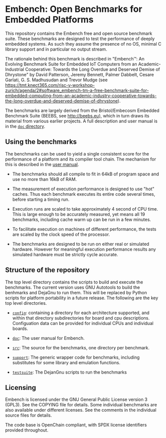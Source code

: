 # Embench: Open Benchmarks for Embedded Platforms

This repository contains the Embench free and open source benchmark suite.
These benchmarks are designed to test the performance of deeply embedded
systems.  As such they assume the presence of no OS, minimal C library support
and in particular no output stream.

The rationale behind this benchmark is described in "Embench™: An Evolving
Benchmark Suite for Embedded IoT Computers from an Academic-Industrial
Cooperative: Towards the Long Overdue and Deserved Demise of Dhrystone" by David
Patterson, Jeremy Bennett, Palmer Dabbelt, Cesare Garlati, G. S. Madhusudan
and Trevor Mudge (see https://tmt.knect365.com/risc-v-workshop-zurich/agenda/2#software_embench-tm-a-free-benchmark-suite-for-embedded-computing-from-an-academic-industry-cooperative-towards-the-long-overdue-and-deserved-demise-of-dhrystone).

The benchmarks are largely derived from the Bristol/Embecosm Embedded
Benchmark Suite (BEEBS, see http://beebs.eu), which in turn draws its material
from various earlier projects.  A full description and user manual is in the [`doc` directory](../blob/master/doc/README.adoc).

## Using the benchmarks

The benchmarks can be used to yield a single consistent score for the
performance of a platform and its compiler tool chain.  The mechanism for this
is described in the [user manual](../blob/master/doc/README.adoc).

- The benchmarks should all compile to fit in 64kB of program space and use no
  more than 16kB of RAM.

- The measurement of execution performance is designed to use "hot" caches.
  Thus each benchmark executes its entire code several times, before starting
  a timing run.

- Execution runs are scaled to take approximately 4 second of CPU time. This
  is large enough to be accurately measured, yet means all 19 benchmarks,
  including cache warm up can be run in a few minutes.

- To facilitate execution on machines of different performance, the tests are
  scaled by the clock speed of the processor.

- The benchmarks are designed to be run on either real or simulated
  hardware. However for meaningful execution performance results any simulated
  hardware must be strictly cycle accurate.

## Structure of the repository

The top level directory contains the scripts to build and execute the
benchmarks.  The current version uses GNU Autotools to build the benhmarks and
DejaGnu to run them.  This will be replaced by Python scripts for platform
portability in a future release.  The following are the key top level
directories.

- [`config`](../blob/master/config): containing a directory for each
  architecture supported, and within that directory subdirectories for board
  and cpu descriptions.  Configuation data can be provided for individual CPUs
  and individual boards.

- [`doc`](../blob/master/doc): The user manual for Embench.

- [`src`](../blob/master/src): The source for the benchmarks, one directory
  per benchmark.

- [`support`](../blob/master/support): The generic wrapper code for
  benchmarks, including substitutes for some library and emulation functions.

- [`testsuite`](../blob/master/testsuite): The DejanGnu scripts to run the
  benchmarks

## Licensing

Embench is licensed under the GNU General Public License version 3 (GPL3).
See the COPYING file for details.  Some individual benchmarks are also
available under different licenses.  See the comments in the individual source
files for details.

The code base is OpenChain compliant, with SPDX license identifiers provided
throughout.
